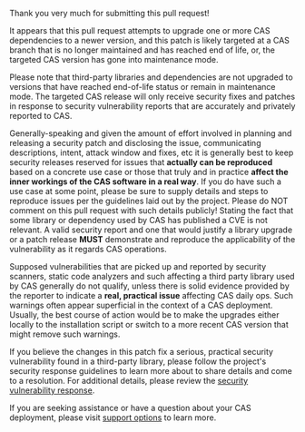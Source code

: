 Thank you very much for submitting this pull request! 

It appears that this pull request attempts to upgrade one or more CAS dependencies to a newer version, and this patch is likely targeted at a CAS branch that is no longer maintained and has reached end of life, or, the targeted CAS version has gone into maintenance mode. 

Please note that third-party libraries and dependencies are not upgraded to versions that have reached end-of-life status or remain in maintenance mode. The targeted CAS release will only receive security fixes and patches in response to security vulnerability reports that are accurately and privately reported to CAS. 

Generally-speaking and given the amount of effort involved in planning and releasing a security patch and disclosing the issue, communicating descriptions, intent, attack window and fixes, etc it is generally best to keep security releases reserved for issues that **actually can be reproduced** based on a concrete use case or those that truly and in practice **affect the inner workings of the CAS software in a real way**. If you do have such a use case at some point, please be sure to supply details and steps to reproduce issues per the guidelines laid out by the project. Please do NOT comment on this pull request with such details publicly! Stating the fact that some library or dependency used by CAS has published a CVE is not relevant. A valid security report and one that would justify a library upgrade or a patch release **MUST** demonstrate and reproduce the applicability of the vulnerability as it regards CAS operations.

Supposed vulnerabilities that are picked up and reported by security scanners, static code analyzers and such affecting a third party library used by CAS generally do not qualify, unless there is solid evidence provided by the reporter to indicate a **real, practical issue** affecting CAS daily ops. Such warnings often appear superficial in the context of a CAS deployment. Usually, the best course of action would be to make the upgrades either locally to the installation script or switch to a more recent CAS version that might remove such warnings.
                 
If you believe the changes in this patch fix a serious, practical security vulnerability found in a third-party library, please follow the project's security response guidelines to learn more about to share details and come to a resolution. For additional details, please review the [security vulnerability response](https://apereo.github.io/cas/developer/Sec-Vuln-Response.html).

If you are seeking assistance or have a question about your CAS deployment, please visit [support options](https://apereo.github.io/cas/Support.html) to learn more.
